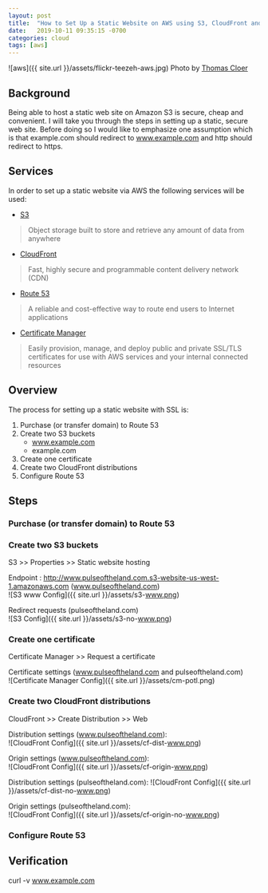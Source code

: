 ```yaml
---
layout: post
title:  "How to Set Up a Static Website on AWS using S3, CloudFront and Route 53"
date:   2019-10-11 09:35:15 -0700
categories: cloud
tags: [aws]
---
```

![aws]({{ site.url }}/assets/flickr-teezeh-aws.jpg)
Photo by [Thomas Cloer](https://www.flickr.com/photos/teezeh/15670725648/)

## Background
Being able to host a static web site on Amazon S3 is secure, cheap and convenient. I will take you through the steps in setting up a static, secure web site. Before doing so I would like to emphasize one assumption which is that example.com should redirect to www.example.com and http should redirect to https.

## Services
In order to set up a static website via AWS the following services will be used:
* [S3](https://aws.amazon.com/s3/)
> Object storage built to store and retrieve any amount of data from anywhere 

* [CloudFront](https://aws.amazon.com/cloudfront/)
> Fast, highly secure and programmable content delivery network (CDN)

* [Route 53](https://aws.amazon.com/route53/)
> A reliable and cost-effective way to route end users to Internet applications

* [Certificate Manager](https://aws.amazon.com/certificate-manager/)
> Easily provision, manage, and deploy public and private SSL/TLS certificates for use with AWS services and your internal connected resources

## Overview
The process for setting up a static website with SSL is:
1. Purchase (or transfer domain) to Route 53
2. Create two S3 buckets
    * www.example.com
    * example.com
3. Create one certificate
4. Create two CloudFront distributions
5. Configure Route 53

## Steps
### Purchase (or transfer domain) to Route 53

### Create two S3 buckets
S3 >> Properties >> Static website hosting  

Endpoint : http://www.pulseoftheland.com.s3-website-us-west-1.amazonaws.com (www.pulseoftheland.com)  
![S3 www Config]({{ site.url }}/assets/s3-www.png)

Redirect requests (pulseoftheland.com)  
![S3 Config]({{ site.url }}/assets/s3-no-www.png)

### Create one certificate
Certificate Manager >> Request a certificate  

Certificate settings (www.pulseoftheland.com and pulseoftheland.com)  
![Certificate Manager Config]({{ site.url }}/assets/cm-potl.png)

### Create two CloudFront distributions
CloudFront >> Create Distribution >> Web  

Distribution settings (www.pulseoftheland.com):  
![CloudFront Config]({{ site.url }}/assets/cf-dist-www.png)

Origin settings (www.pulseoftheland.com):  
![CloudFront Config]({{ site.url }}/assets/cf-origin-www.png)

Distribution settings (pulseoftheland.com):
![CloudFront Config]({{ site.url }}/assets/cf-dist-no-www.png)

Origin settings (pulseoftheland.com):  
![CloudFront Config]({{ site.url }}/assets/cf-origin-no-www.png)

### Configure Route 53


## Verification
curl -v www.example.com
